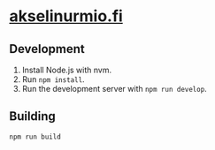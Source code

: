 # [akselinurmio.fi](https://akselinurmio.fi/)

## Development

1. Install Node.js with nvm.
3. Run `npm install`.
4. Run the development server with `npm run develop`.

## Building

`npm run build`
